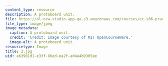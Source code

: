 ```yaml
---
content_type: resource
description: A protoboard unit.
file: https://ol-ocw-studio-app-qa.s3.amazonaws.com/courses/ec-s06-practical-electronics-fall-2004/a63981d1e33f86edea2fad4a4b9305ee_2.jpg
file_type: image/jpeg
image_metadata:
  caption: A protoboard unit.
  credit: 'Credit: Image courtesy of MIT OpenCourseWare.'
  image-alt: A protoboard unit.
resourcetype: Image
title: 2.jpg
uid: a63981d1-e33f-86ed-ea2f-ad4a4b9305ee
---
```

